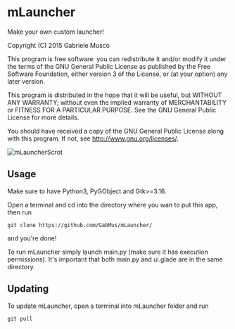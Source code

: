 # mLauncher
Make your own custom launcher!

Copyright (C) 2015 Gabriele Musco

This program is free software: you can redistribute it and/or modify it under the terms of the GNU General Public License as published by the Free Software Foundation, either version 3 of the License, or (at your option) any later version.

This program is distributed in the hope that it will be useful, but WITHOUT ANY WARRANTY; without even the implied warranty of MERCHANTABILITY or FITNESS FOR A PARTICULAR PURPOSE. See the GNU General Public License for more details.

You should have received a copy of the GNU General Public License along with this program. If not, see http://www.gnu.org/licenses/.

![mLauncherScrot](http://i.imgur.com/eDyDGNt.png)

## Usage

Make sure to have Python3, PyGObject and Gtk>=3.16.

Open a terminal and cd into the directory where you wan to put this app, then run

`git clone https://github.com/GabMus/mLauncher/`
  
and you're done!

To run mLauncher simply launch main.py (make sure it has execution permissions). It's important that both main.py and ui.glade are in the same directory.

## Updating

To update mLauncher, open a terminal into mLauncher folder and run

`git pull`
